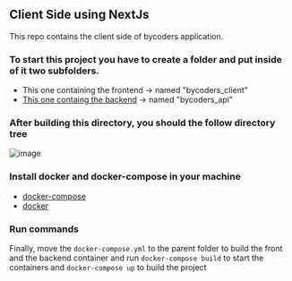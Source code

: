 ## Client Side using NextJs

This repo contains the client side of bycoders application.

### To start this project you have to create a folder and put inside of it two subfolders. 
- This one containing the frontend -> named "bycoders_client"
- [This one containg the backend](https://github.com/jsobralgitpush/bycoders_api) -> named "bycoders_api"

### After building this directory, you should the follow directory tree

![image](https://user-images.githubusercontent.com/63429525/172460711-34d9710f-a25c-4701-af5a-e4056f0e2928.png)

### Install docker and docker-compose in your machine
- [docker-compose](https://docs.docker.com/compose/install/)
- [docker](https://docs.docker.com/engine/install/ubuntu/)

### Run commands
Finally, move the `docker-compose.yml` to the parent folder to build the front and the backend container and run `docker-compose build` to start the containers and `docker-compose up` to build the project
